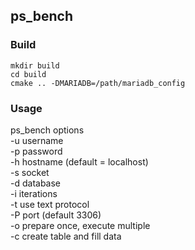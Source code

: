## ps_bench

### Build
`mkdir build`  
`cd build`  
`cmake .. -DMARIADB=/path/mariadb_config`  

### Usage
ps_bench options  
-u username  
-p password  
-h hostname (default = localhost)  
-s socket  
-d database  
-i iterations  
-t use text protocol  
-P port (default 3306)  
-o prepare once, execute multiple  
-c create table and fill data  
